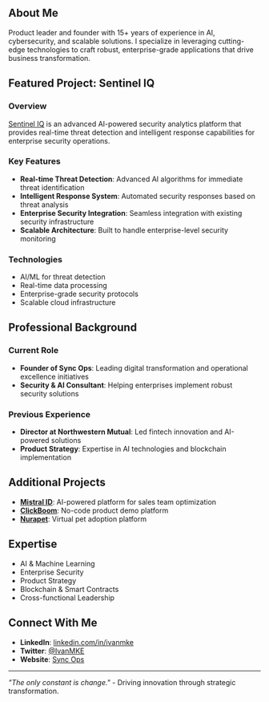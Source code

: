 ## About Me
Product leader and founder with 15+ years of experience in AI, cybersecurity, and scalable solutions. I specialize in leveraging cutting-edge technologies to craft robust, enterprise-grade applications that drive business transformation.

## Featured Project: Sentinel IQ

### Overview
[Sentinel IQ](https://sentineliq.io) is an advanced AI-powered security analytics platform that provides real-time threat detection and intelligent response capabilities for enterprise security operations.

### Key Features
- **Real-time Threat Detection**: Advanced AI algorithms for immediate threat identification
- **Intelligent Response System**: Automated security responses based on threat analysis
- **Enterprise Security Integration**: Seamless integration with existing security infrastructure
- **Scalable Architecture**: Built to handle enterprise-level security monitoring

### Technologies
- AI/ML for threat detection
- Real-time data processing
- Enterprise-grade security protocols
- Scalable cloud infrastructure

## Professional Background

### Current Role
- **Founder of Sync Ops**: Leading digital transformation and operational excellence initiatives
- **Security & AI Consultant**: Helping enterprises implement robust security solutions

### Previous Experience
- **Director at Northwestern Mutual**: Led fintech innovation and AI-powered solutions
- **Product Strategy**: Expertise in AI technologies and blockchain implementation

## Additional Projects

- **[Mistral ID](https://mistralid.com)**: AI-powered platform for sales team optimization
- **[ClickBoom](https://www.clickboom.xyz)**: No-code product demo platform
- **[Nurapet](https://nurapet.com)**: Virtual pet adoption platform

## Expertise
- AI & Machine Learning
- Enterprise Security
- Product Strategy
- Blockchain & Smart Contracts
- Cross-functional Leadership

## Connect With Me
- **LinkedIn**: [linkedin.com/in/ivanmke](https://linkedin.com/in/ivanmke)
- **Twitter**: [@IvanMKE](https://x.com/IvanMKE)
- **Website**: [Sync Ops](https://www.sync-ops.com)

---

*"The only constant is change."* - Driving innovation through strategic transformation.
